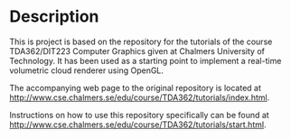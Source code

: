 # Description
This is project is based on the repository for the tutorials of the course TDA362/DIT223 Computer Graphics given at Chalmers University of
Technology.
It has been used as a starting point to implement a real-time volumetric cloud renderer using OpenGL.

The accompanying web page to the original repository is located at http://www.cse.chalmers.se/edu/course/TDA362/tutorials/index.html.

Instructions on how to use this repository specifically can be found at http://www.cse.chalmers.se/edu/course/TDA362/tutorials/start.html.
